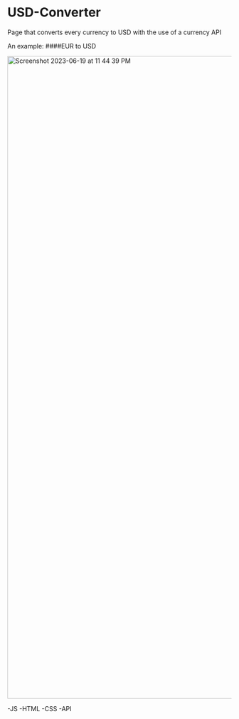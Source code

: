 # USD-Converter
Page that converts every currency to USD with the use of a currency API

An example: ####EUR to USD 

<img width="1440" alt="Screenshot 2023-06-19 at 11 44 39 PM" src="https://github.com/MARYANNE67/USD-Converter/assets/93769788/db4eac02-8ee1-4150-a3cc-61e5e2146b02">

-JS
-HTML
-CSS 
-API 
